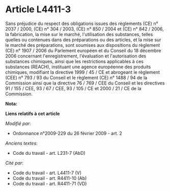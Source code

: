 # Article L4411-3

Sans préjudice du respect des obligations issues des règlements (CE) n° 2037 / 2000, (CE) n° 304 / 2003, (CE) n° 850 / 2004
et (CE) n° 842 / 2006, la fabrication, la mise sur le marché, l'utilisation des substances, telles quelles ou contenues dans
des préparations ou des articles, et la mise sur le marché des préparations, sont soumises aux dispositions du règlement (CE)
n° 1907 / 2006 du Parlement européen et du Conseil du 18 décembre 2006 concernant l'enregistrement, l'évaluation et
l'autorisation des substances chimiques, ainsi que les restrictions applicables à ces substances (REACH), instituant une
agence européenne des produits chimiques, modifiant la directive 1999 / 45 / CE et abrogeant le règlement (CEE) n° 793 / 93
du Conseil et le règlement (CE) n° 1488 / 94 de la Commission ainsi que la directive 76 / 769 / CEE du Conseil et les
directives 91 / 155 / CEE, 93 / 67 / CEE, 93 / 105 / CE et 2000 / 21 / CE de la Commission.

**Nota:**



**Liens relatifs à cet article**

_Modifié par_:

  - Ordonnance n°2009-229 du 26 février 2009 - art. 2

_Anciens textes_:

  - Code du travail - art. L231-7 (AbD)

_Cité par_:

  - Code du travail - art. L4411-7 (V)
  - Code du travail - art. R4411-10 (Ab)
  - Code du travail - art. R4411-71 (VD)

